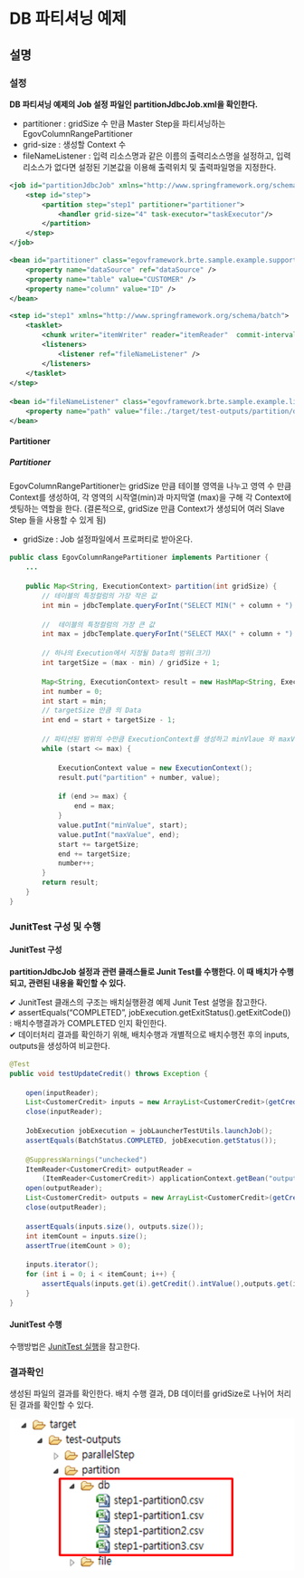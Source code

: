# DB 파티셔닝 예제

## 설명

### 설정

**DB 파티셔닝 예제의 Job 설정 파일인 partitionJdbcJob.xml을 확인한다.**

- partitioner : gridSize 수 만큼 Master Step을 파티셔닝하는 EgovColumnRangePartitioner
- grid-size : 생성할 Context 수
- fileNameListener : 입력 리소스명과 같은 이름의 출력리소스명을 설정하고, 입력 리소스가 없다면 설정된 기본값을 이용해 출력위치 및 출력파일명을 지정한다.

```xml
<job id="partitionJdbcJob" xmlns="http://www.springframework.org/schema/batch">
	<step id="step">
		<partition step="step1" partitioner="partitioner">
			<handler grid-size="4" task-executor="taskExecutor"/>
		</partition>
	</step>
</job>
```

```xml
<bean id="partitioner" class="egovframework.brte.sample.example.support.EgovColumnRangePartitioner">
	<property name="dataSource" ref="dataSource" />
	<property name="table" value="CUSTOMER" />
	<property name="column" value="ID" />
</bean>
```

```xml
<step id="step1" xmlns="http://www.springframework.org/schema/batch">
	<tasklet>
		<chunk writer="itemWriter" reader="itemReader"  commit-interval="5" />
		<listeners>
			<listener ref="fileNameListener" />
		</listeners>
	</tasklet>
</step>
 
<bean id="fileNameListener" class="egovframework.brte.sample.example.listener.EgovOutputFileListener" scope="step">
	<property name="path" value="file:./target/test-outputs/partition/db/" />
</bean>
```

#### Partitioner

##### Partitioner

EgovColumnRangePartitioner는 gridSize 만큼 테이블 영역을 나누고 영역 수 만큼 Context를 생성하여, 각 영역의 시작열(min)과 마지막열 (max)을 구해 각 Context에 셋팅하는 역할을 한다. (결론적으로, gridSize 만큼 Context가 생성되어 여러 Slave Step 들을 사용할 수 있게 됨)

- gridSize : Job 설정파일에서 프로퍼티로 받아온다.

```java
public class EgovColumnRangePartitioner implements Partitioner {
	...
 
	public Map<String, ExecutionContext> partition(int gridSize) {
		// 테이블의 특정컬럼의 가장 작은 값
		int min = jdbcTemplate.queryForInt("SELECT MIN(" + column + ") from " + table);
 
		//  테이블의 특정컬럼의 가장 큰 값
		int max = jdbcTemplate.queryForInt("SELECT MAX(" + column + ") from " + table);
 
		// 하나의 Execution에서 지정될 Data의 범위(크기)
		int targetSize = (max - min) / gridSize + 1;
 
		Map<String, ExecutionContext> result = new HashMap<String, ExecutionContext>();
		int number = 0;
		int start = min;
		// targetSize 만큼 의 Data
		int end = start + targetSize - 1;
 
		// 파티션된 범위의 수만큼 ExecutionContext를 생성하고 minVlaue 와 maxValue를 셋팅 
		while (start <= max) {
 
			ExecutionContext value = new ExecutionContext();
			result.put("partition" + number, value);
 
			if (end >= max) {
				end = max;
			}
			value.putInt("minValue", start);
			value.putInt("maxValue", end);
			start += targetSize;
			end += targetSize;
			number++;
		}
		return result;
	}
}
```

### JunitTest 구성 및 수행

#### JunitTest 구성

**partitionJdbcJob 설정과 관련 클래스들로 Junit Test를 수행한다. 이 때 배치가 수행되고, 관련된 내용을 확인할 수 있다.**

✔ JunitTest 클래스의 구조는 배치실행환경 예제 Junit Test 설명을 참고한다.  
✔ assertEquals(“COMPLETED”, jobExecution.getExitStatus().getExitCode()) : 배치수행결과가 COMPLETED 인지 확인한다.  
✔ 데이터처리 결과를 확인하기 위해, 배치수행과 개별적으로 배치수행전 후의 inputs, outputs을 생성하여 비교한다.  

```java
@Test
public void testUpdateCredit() throws Exception {
 
	open(inputReader);
	List<CustomerCredit> inputs = new ArrayList<CustomerCredit>(getCredits(inputReader));
	close(inputReader);
 
	JobExecution jobExecution = jobLauncherTestUtils.launchJob();
	assertEquals(BatchStatus.COMPLETED, jobExecution.getStatus());
 
	@SuppressWarnings("unchecked")
	ItemReader<CustomerCredit> outputReader = 
		(ItemReader<CustomerCredit>) applicationContext.getBean("outputTestReader");
	open(outputReader);
	List<CustomerCredit> outputs = new ArrayList<CustomerCredit>(getCredits(outputReader));
	close(outputReader);
 
	assertEquals(inputs.size(), outputs.size());
	int itemCount = inputs.size();
	assertTrue(itemCount > 0);
 
	inputs.iterator();
	for (int i = 0; i < itemCount; i++) {
		assertEquals(inputs.get(i).getCredit().intValue(),outputs.get(i).getCredit().intValue());
	}
}
```

#### JunitTest 수행

수행방법은 [JunitTest 실행](https://www.egovframe.go.kr/wiki/doku.php?id=egovframework:dev2:tst:test_case#test_case_%EC%8B%A4%ED%96%89)을 참고한다.


### 결과확인

생성된 파일의 결과를 확인한다.
배치 수행 결과, DB 데이터를 gridSize로 나뉘어 처리된 결과를 확인할 수 있다.

 ![dbpartition1](./images/dbpartition1.png)


